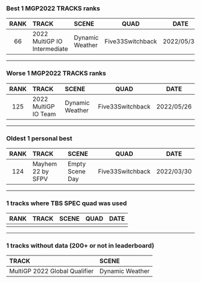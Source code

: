 ### Best 1 MGP2022 TRACKS ranks
|RANK|TRACK|SCENE|QUAD|DATE|
|:---:|:---|:---|:---:|:---:|
|66|2022 MultiGP IO Intermediate|Dynamic Weather|Five33Switchback|2022/05/30|
---
### Worse 1 MGP2022 TRACKS ranks
|RANK|TRACK|SCENE|QUAD|DATE|
|:---:|:---|:---|:---:|:---:|
|125|2022 MultiGP IO Team|Dynamic Weather|Five33Switchback|2022/05/26|
---
### Oldest 1 personal best
|RANK|TRACK|SCENE|QUAD|DATE|
|:---:|:---|:---|:---:|:---:|
|124|Mayhem 22 by SFPV|Empty Scene Day|Five33Switchback|2022/03/30|
---
### 1 tracks where TBS SPEC quad was used
|RANK|TRACK|SCENE|QUAD|DATE|
|:---:|:---|:---|:---:|:---:|
||||||
---
### 1 tracks without data (200+ or not in leaderboard)
|TRACK|SCENE|
|:---|:---|
|MultiGP 2022 Global Qualifier|Dynamic Weather|
